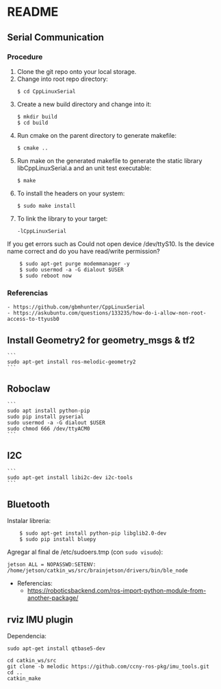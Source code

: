 # README #

## Serial Communication ##

### Procedure ###
1. Clone the git repo onto your local storage.
2. Change into root repo directory:
    ```
    $ cd CppLinuxSerial
    ```
3. Create a new build directory and change into it:
    ```
    $ mkdir build
    $ cd build
    ```
4. Run cmake on the parent directory to generate makefile:
    ```
    $ cmake ..
    ```
5. Run make on the generated makefile to generate the static library libCppLinuxSerial.a and an unit test executable:
    ```
    $ make
    ```
6. To install the headers on your system:
    ```
    $ sudo make install
    ```
6. To link the library to your target: 
    ```
    -lCppLinuxSerial
    ```

If you get errors such as Could not open device /dev/ttyS10. Is the device name correct and do you have read/write permission?
```
    $ sudo apt-get purge modemmanager -y
    $ sudo usermod -a -G dialout $USER
    $ sudo reboot now
```

### Referencias ###
    - https://github.com/gbmhunter/CppLinuxSerial
    - https://askubuntu.com/questions/133235/how-do-i-allow-non-root-access-to-ttyusb0

## Install Geometry2 for geometry_msgs & tf2 ##
	```
	sudo apt-get install ros-melodic-geometry2
	```

## Roboclaw ##
	```
	sudo apt install python-pip
	sudo pip install pyserial
    sudo usermod -a -G dialout $USER
    sudo chmod 666 /dev/ttyACM0
	```
## I2C ##
    ```
    sudo apt-get install libi2c-dev i2c-tools
    ```

## Bluetooth ##

Instalar libreria:
```
    $ sudo apt-get install python-pip libglib2.0-dev
    $ sudo pip install bluepy
```

Agregar al final de /etc/sudoers.tmp (con ```sudo visudo```):
```
jetson ALL = NOPASSWD:SETENV: /home/jetson/catkin_ws/src/brainjetson/drivers/bin/ble_node
```

* Referencias: 
    - https://roboticsbackend.com/ros-import-python-module-from-another-package/

## rviz IMU plugin ##
Dependencia:
```
sudo apt-get install qtbase5-dev
```

```
cd catkin_ws/src
git clone -b melodic https://github.com/ccny-ros-pkg/imu_tools.git
cd ..
catkin_make
```

